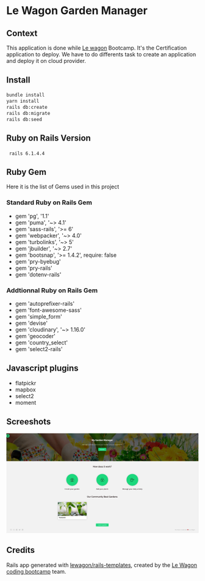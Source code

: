 # Le Wagon Garden Manager

## Context
This application is done while [Le wagon](https://lewagon.com) Bootcamp. It's the Certification application to deploy.
We have to do differents task to create an application and deploy it on cloud provider.

## Install
```
bundle install
yarn install
rails db:create
rails db:migrate
rails db:seed
```
## Ruby on Rails Version
` rails 6.1.4.4`

## Ruby Gem
Here it is the list of Gems used in this project
### Standard Ruby on Rails Gem
* gem 'pg', '1.1'
* gem 'puma', '~> 4.1'
* gem 'sass-rails', '>= 6'
* gem 'webpacker', '~> 4.0'
* gem 'turbolinks', '~> 5'
* gem 'jbuilder', '~> 2.7'
* gem 'bootsnap', '>= 1.4.2', require: false
* gem 'pry-byebug'
* gem 'pry-rails'
* gem 'dotenv-rails'

### Addtionnal Ruby on Rails Gem
* gem 'autoprefixer-rails'
* gem 'font-awesome-sass'
* gem 'simple_form'
* gem 'devise'
* gem 'cloudinary', '~> 1.16.0'
* gem 'geocoder'
* gem 'country_select'
* gem 'select2-rails'

## Javascript plugins
* flatpickr
* mapbox
* select2
* moment

## Screeshots

![homepage](doc/img/garden-manager.jpg)


## Credits
Rails app generated with [lewagon/rails-templates](https://github.com/lewagon/rails-templates), created by the [Le Wagon coding bootcamp](https://www.lewagon.com) team.
